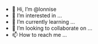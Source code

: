 - 👋 Hi, I’m @lonnise
- 👀 I’m interested in ...
- 🌱 I’m currently learning ...
- 💞️ I’m looking to collaborate on ...
- 📫 How to reach me ...

<!---
lonnise/lonnise is a ✨ special ✨ repository because its `README.md` (this file) appears on your GitHub profile.
You can click the Preview link to take a look at your changes.
--->
